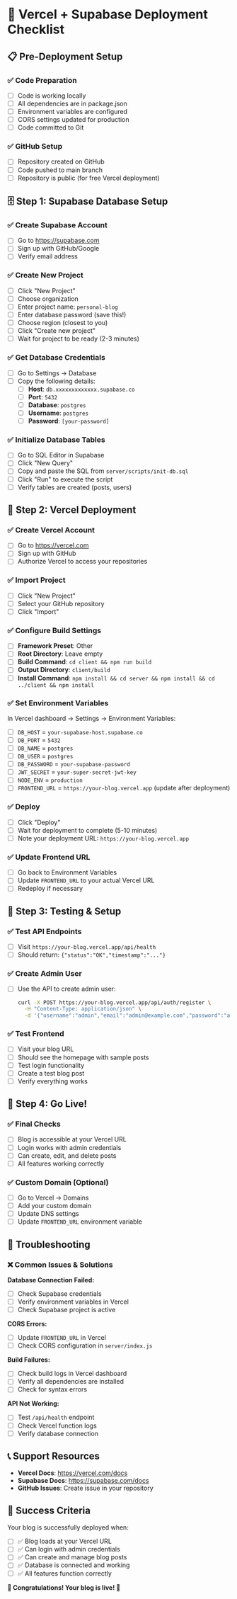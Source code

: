 # 🚀 Vercel + Supabase Deployment Checklist

## 📋 Pre-Deployment Setup

### ✅ Code Preparation
- [ ] Code is working locally
- [ ] All dependencies are in package.json
- [ ] Environment variables are configured
- [ ] CORS settings updated for production
- [ ] Code committed to Git

### ✅ GitHub Setup
- [ ] Repository created on GitHub
- [ ] Code pushed to main branch
- [ ] Repository is public (for free Vercel deployment)

## 🗄️ Step 1: Supabase Database Setup

### ✅ Create Supabase Account
- [ ] Go to https://supabase.com
- [ ] Sign up with GitHub/Google
- [ ] Verify email address

### ✅ Create New Project
- [ ] Click "New Project"
- [ ] Choose organization
- [ ] Enter project name: `personal-blog`
- [ ] Enter database password (save this!)
- [ ] Choose region (closest to you)
- [ ] Click "Create new project"
- [ ] Wait for project to be ready (2-3 minutes)

### ✅ Get Database Credentials
- [ ] Go to Settings → Database
- [ ] Copy the following details:
  - [ ] **Host**: `db.xxxxxxxxxxxxx.supabase.co`
  - [ ] **Port**: `5432`
  - [ ] **Database**: `postgres`
  - [ ] **Username**: `postgres`
  - [ ] **Password**: `[your-password]`

### ✅ Initialize Database Tables
- [ ] Go to SQL Editor in Supabase
- [ ] Click "New Query"
- [ ] Copy and paste the SQL from `server/scripts/init-db.sql`
- [ ] Click "Run" to execute the script
- [ ] Verify tables are created (posts, users)

## 🚀 Step 2: Vercel Deployment

### ✅ Create Vercel Account
- [ ] Go to https://vercel.com
- [ ] Sign up with GitHub
- [ ] Authorize Vercel to access your repositories

### ✅ Import Project
- [ ] Click "New Project"
- [ ] Select your GitHub repository
- [ ] Click "Import"

### ✅ Configure Build Settings
- [ ] **Framework Preset**: Other
- [ ] **Root Directory**: Leave empty
- [ ] **Build Command**: `cd client && npm run build`
- [ ] **Output Directory**: `client/build`
- [ ] **Install Command**: `npm install && cd server && npm install && cd ../client && npm install`

### ✅ Set Environment Variables
In Vercel dashboard → Settings → Environment Variables:
- [ ] `DB_HOST` = `your-supabase-host.supabase.co`
- [ ] `DB_PORT` = `5432`
- [ ] `DB_NAME` = `postgres`
- [ ] `DB_USER` = `postgres`
- [ ] `DB_PASSWORD` = `your-supabase-password`
- [ ] `JWT_SECRET` = `your-super-secret-jwt-key`
- [ ] `NODE_ENV` = `production`
- [ ] `FRONTEND_URL` = `https://your-blog.vercel.app` (update after deployment)

### ✅ Deploy
- [ ] Click "Deploy"
- [ ] Wait for deployment to complete (5-10 minutes)
- [ ] Note your deployment URL: `https://your-blog.vercel.app`

### ✅ Update Frontend URL
- [ ] Go back to Environment Variables
- [ ] Update `FRONTEND_URL` to your actual Vercel URL
- [ ] Redeploy if necessary

## 🧪 Step 3: Testing & Setup

### ✅ Test API Endpoints
- [ ] Visit `https://your-blog.vercel.app/api/health`
- [ ] Should return: `{"status":"OK","timestamp":"..."}`

### ✅ Create Admin User
- [ ] Use the API to create admin user:
  ```bash
  curl -X POST https://your-blog.vercel.app/api/auth/register \
    -H "Content-Type: application/json" \
    -d '{"username":"admin","email":"admin@example.com","password":"admin123"}'
  ```

### ✅ Test Frontend
- [ ] Visit your blog URL
- [ ] Should see the homepage with sample posts
- [ ] Test login functionality
- [ ] Create a test blog post
- [ ] Verify everything works

## 🎉 Step 4: Go Live!

### ✅ Final Checks
- [ ] Blog is accessible at your Vercel URL
- [ ] Login works with admin credentials
- [ ] Can create, edit, and delete posts
- [ ] All features working correctly

### ✅ Custom Domain (Optional)
- [ ] Go to Vercel → Domains
- [ ] Add your custom domain
- [ ] Update DNS settings
- [ ] Update `FRONTEND_URL` environment variable

## 🔧 Troubleshooting

### ❌ Common Issues & Solutions

**Database Connection Failed:**
- [ ] Check Supabase credentials
- [ ] Verify environment variables in Vercel
- [ ] Check Supabase project is active

**CORS Errors:**
- [ ] Update `FRONTEND_URL` in Vercel
- [ ] Check CORS configuration in `server/index.js`

**Build Failures:**
- [ ] Check build logs in Vercel dashboard
- [ ] Verify all dependencies are installed
- [ ] Check for syntax errors

**API Not Working:**
- [ ] Test `/api/health` endpoint
- [ ] Check Vercel function logs
- [ ] Verify database connection

## 📞 Support Resources

- **Vercel Docs**: https://vercel.com/docs
- **Supabase Docs**: https://supabase.com/docs
- **GitHub Issues**: Create issue in your repository

## 🎯 Success Criteria

Your blog is successfully deployed when:
- [ ] ✅ Blog loads at your Vercel URL
- [ ] ✅ Can login with admin credentials
- [ ] ✅ Can create and manage blog posts
- [ ] ✅ Database is connected and working
- [ ] ✅ All features function correctly

**🎉 Congratulations! Your blog is live! 🎉**
